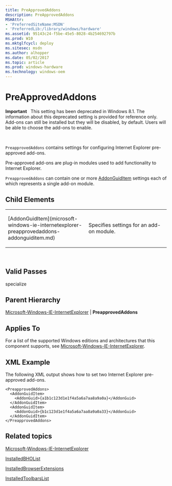 ```yaml
---
title: PreApprovedAddons
description: PreApprovedAddons
MSHAttr:
- 'PreferredSiteName:MSDN'
- 'PreferredLib:/library/windows/hardware'
ms.assetid: 95143c24-f5be-45e5-8028-4b254692797b
ms.prod: W10
ms.mktglfcycl: deploy
ms.sitesec: msdn
ms.author: alhopper
ms.date: 05/02/2017
ms.topic: article
ms.prod: windows-hardware
ms.technology: windows-oem
---
```


# PreApprovedAddons


**Important**  
This setting has been deprecated in Windows 8.1. The information about this deprecated setting is provided for reference only. Add-ons can still be installed but they will be disabled, by default. Users will be able to choose the add-ons to enable.

 

`PreapprovedAddons` contains settings for configuring Internet Explorer pre-approved add-ons.

Pre-approved add-ons are plug-in modules used to add functionality to Internet Explorer.

`PreapprovedAddons` can contain one or more [AddonGuidItem](microsoft-windows-ie-internetexplorer-preapprovedaddons-addonguiditem.md) settings each of which represents a single add-on module.

## Child Elements


<table>
<colgroup>
<col width="50%" />
<col width="50%" />
</colgroup>
<tbody>
<tr class="odd">
<td><p>[AddonGuidItem](microsoft-windows-ie-internetexplorer-preapprovedaddons-addonguiditem.md)</p></td>
<td><p>Specifies settings for an add-on module.</p></td>
</tr>
</tbody>
</table>

 

## Valid Passes


specialize

## Parent Hierarchy


[Microsoft-Windows-IE-InternetExplorer](microsoft-windows-ie-internetexplorer.md) | **PreapprovedAddons**

## Applies To


For a list of the supported Windows editions and architectures that this component supports, see [Microsoft-Windows-IE-InternetExplorer](microsoft-windows-ie-internetexplorer.md).

## XML Example


The following XML output shows how to set two Internet Explorer pre-approved add-ons.

``` syntax
<PreapprovedAddons>
  <AddonGuidItem>
    <AddonGuid>{a1b1c123d1e1f4a5a6a7aa8a9a0a}</AddonGuid>
  </AddonGuidItem>
  <AddonGuidItem>
    <AddonGuid>{b1c123d1e1f4a5a6a7aa8a9a0a33}</AddonGuid>
  </AddonGuidItem>
</PreapprovedAddons>
```

## Related topics


[Microsoft-Windows-IE-InternetExplorer](microsoft-windows-ie-internetexplorer.md)

[InstalledBHOList](microsoft-windows-ie-internetexplorer-installedbholist.md)

[InstalledBrowserExtensions](microsoft-windows-ie-internetexplorer-installedbrowserextensions.md)

[InstalledToolbarsList](microsoft-windows-ie-internetexplorer-installedtoolbarslist.md)

 

 








